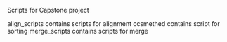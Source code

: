 Scripts for Capstone project

align_scripts contains scripts for alignment
ccsmethed contains script for sorting
merge_scripts contains scripts for merge
